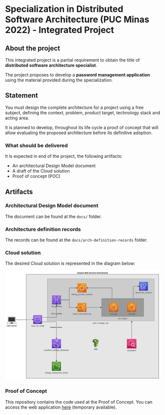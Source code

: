 # Specialization in Distributed Software Architecture (PUC Minas 2022) - Integrated Project

## About the project

This integrated project is a partial requirement to obtain the title of **distributed software architecture specialist**.

The project proposes to develop a **password management application** using the material provided during the specialization.

## Statement

You must design the complete architecture for a project using a free subject, defining the context, problem, product target, technology stack and acting area.

It is planned to develop, throughout its life cycle a proof of concept that will allow evaluating the proposed architecture before its definitive adoption.

### What should be delivered
It is expected in end of the project, the following artifacts:

- An architectural Design Model document
- A draft of the Cloud solution
- Proof of concept (POC)

## Artifacts

### Architectural Design Model document

The document can be found at the `docs/` folder.

### Architecture definition records

The records can be found at the `docs/arch-definition-records` folder.

### Cloud solution

The desired Cloud solution is represented in the diagram below:

<img src="./docs/assets/arch-diagram.jpg"/>

### Proof of Concept

This repository contains the code used at the Proof of Concept. You can access the web application [here](http://puc-pass-man.s3-website-us-east-1.amazonaws.com/) (temporary available).

